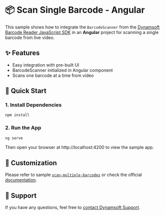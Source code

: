 # 📦 Scan Single Barcode - Angular

This sample shows how to integrate the `BarcodeScanner` from the [Dynamsoft Barcode Reader JavaScript SDK](https://www.dynamsoft.com/barcode-reader/overview/javascript/) in an **Angular** project for scanning a single barcode from live video.

## ✨ Features

- Easy integration with pre-built UI
- BarcodeScanner initialized in Angular component
- Scans one barcode at a time from video

## 🚀 Quick Start

### 1. Install Dependencies

```bash
npm install
```

### 2. Run the App

```bash
ng serve
```

Then open your browser at http://localhost:4200 to view the sample app.

## 📌 Customization

Please refer to sample [`scan-multiple-barcodes`](https://github.com/Dynamsoft/barcode-reader-javascript-samples/tree/main/barcode-scanner-api-samples/scan-multiple-barcodes) or check the official [documentation](https://dynamsoft.com/barcode-reader/docs/web/programming/javascript/user-guide/barcode-scanner-customization.html).

## 📄 Support

If you have any questions, feel free to [contact Dynamsoft Support](https://www.dynamsoft.com/company/contact?utm_source=sampleReadme).
